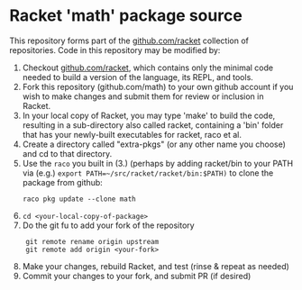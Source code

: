# Racket 'math' package source

This repository forms part of the [github.com/racket](https://github.com/racket) collection of repositories. Code in this repository may be modified by:

1. Checkout [github.com/racket](https://github.com/racket), which contains only the minimal code needed to build a version of the language, its REPL, and tools.
2. Fork this repository (github.com/math) to your own github account if you wish to make changes and submit them for review or inclusion in Racket.
3. In your local copy of Racket, you may type 'make' to build the code, resulting in a sub-directory also called racket, containing a 'bin' folder that has your newly-built executables for racket, raco et al.
4. Create a directory called "extra-pkgs" (or any other name you choose) and cd to that directory. 
5. Use the `raco` you built in (3.) (perhaps by adding racket/bin to your PATH via (e.g.) `export PATH=~/src/racket/racket/bin:$PATH)` to clone the package from github:
    ```
	raco pkg update --clone math
	```
6. `cd <your-local-copy-of-package>`
7. Do the git fu to add your fork of the repository
```
    git remote rename origin upstream
    git remote add origin <your-fork>
```
8. Make your changes, rebuild Racket, and test (rinse & repeat as needed)
9. Commit your changes to your fork, and submit PR (if desired)
